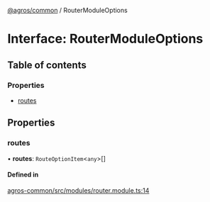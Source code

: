 [@agros/common](../index.md) / RouterModuleOptions

# Interface: RouterModuleOptions

## Table of contents

### Properties

- [routes](RouterModuleOptions.md#routes)

## Properties

### <a id="routes" name="routes"></a> routes

• **routes**: `RouteOptionItem`<`any`\>[]

#### Defined in

[agros-common/src/modules/router.module.ts:14](https://github.com/agrosjs/agros/blob/9428958/packages/agros-common/src/modules/router.module.ts#L14)

